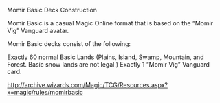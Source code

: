 Momir Basic Deck Construction

Momir Basic is a casual Magic Online format that is based on the “Momir Vig” Vanguard avatar.

Momir Basic decks consist of the following:

Exactly 60 normal Basic Lands (Plains, Island, Swamp, Mountain, and Forest. Basic snow lands are not legal.)
Exactly 1 “Momir Vig” Vanguard card.

http://archive.wizards.com/Magic/TCG/Resources.aspx?x=magic/rules/momirbasic
